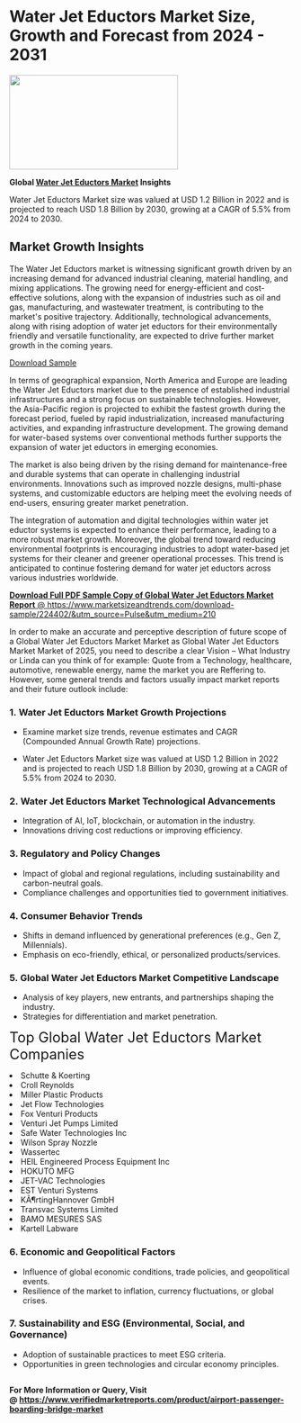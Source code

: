 <H1>Water Jet Eductors Market Size, Growth and Forecast from 2024 - 2031</H1><img class="aligncenter size-medium wp-image-584254" src="https://thirdeyenews.in/wp-content/uploads/2024/09/Global-Market-Research-300x168.jpeg" alt="" width="300" height="168" /><p><strong>Global&nbsp;<a href="https://www.marketsizeandtrends.com/download-sample/224402/&amp;utm_source=Pulse&amp;utm_medium=210">Water Jet Eductors Market</a> Insights</strong></p><p>Water Jet Eductors Market size was valued at USD 1.2 Billion in 2022 and is projected to reach USD 1.8 Billion by 2030, growing at a CAGR of 5.5% from 2024 to 2030.</p><p><h2>Market Growth Insights</h2> <p>The Water Jet Eductors market is witnessing significant growth driven by an increasing demand for advanced industrial cleaning, material handling, and mixing applications. The growing need for energy-efficient and cost-effective solutions, along with the expansion of industries such as oil and gas, manufacturing, and wastewater treatment, is contributing to the market's positive trajectory. Additionally, technological advancements, along with rising adoption of water jet eductors for their environmentally friendly and versatile functionality, are expected to drive further market growth in the coming years.</p> <p><a href="#">Download Sample</a></p> <p>In terms of geographical expansion, North America and Europe are leading the Water Jet Eductors market due to the presence of established industrial infrastructures and a strong focus on sustainable technologies. However, the Asia-Pacific region is projected to exhibit the fastest growth during the forecast period, fueled by rapid industrialization, increased manufacturing activities, and expanding infrastructure development. The growing demand for water-based systems over conventional methods further supports the expansion of water jet eductors in emerging economies.</p> <p>The market is also being driven by the rising demand for maintenance-free and durable systems that can operate in challenging industrial environments. Innovations such as improved nozzle designs, multi-phase systems, and customizable eductors are helping meet the evolving needs of end-users, ensuring greater market penetration.</p> <p>The integration of automation and digital technologies within water jet eductor systems is expected to enhance their performance, leading to a more robust market growth. Moreover, the global trend toward reducing environmental footprints is encouraging industries to adopt water-based jet systems for their cleaner and greener operational processes. This trend is anticipated to continue fostering demand for water jet eductors across various industries worldwide.</p> <p><a href="#"></p><p><span class=""><strong>Download Full PDF Sample Copy of Global Water Jet Eductors Market Report</strong> @ <a href="https://www.marketsizeandtrends.com/download-sample/224402/&amp;utm_source=Pulse&amp;utm_medium=210" target="_blank">https://www.marketsizeandtrends.com/download-sample/224402/&amp;utm_source=Pulse&amp;utm_medium=210</a></span></p><p>In order to make an accurate and perceptive description of future scope of a Global&nbsp;Water Jet Eductors Market Market as Global&nbsp;Water Jet Eductors Market Market of 2025, you need to describe a clear Vision &ndash; What Industry or Linda can you think of for example: Quote from a Technology, healthcare, automotive, renewable energy, name the market you are Reffering to. However, some general trends and factors usually impact market reports and their future outlook include:</p><h3>1.&nbsp;<strong>Water Jet Eductors Market Growth Projections</strong></h3><ul><li>Examine market size trends, revenue estimates and CAGR (Compounded Annual Growth Rate) projections.</li><li><p>Water Jet Eductors Market size was valued at USD 1.2 Billion in 2022 and is projected to reach USD 1.8 Billion by 2030, growing at a CAGR of 5.5% from 2024 to 2030.</p></li></ul><h3>2.&nbsp;<strong>Water Jet Eductors Market Technological Advancements</strong></h3><ul><li>Integration of AI, IoT, blockchain, or automation in the industry.</li><li>Innovations driving cost reductions or improving efficiency.</li></ul><h3>3.&nbsp;<strong>Regulatory and Policy Changes</strong></h3><ul><li>Impact of global and regional regulations, including sustainability and carbon-neutral goals.</li><li>Compliance challenges and opportunities tied to government initiatives.</li></ul><h3>4.&nbsp;<strong>Consumer Behavior Trends</strong></h3><ul><li>Shifts in demand influenced by generational preferences (e.g., Gen Z, Millennials).</li><li>Emphasis on eco-friendly, ethical, or personalized products/services.</li></ul><h3>5.&nbsp;<strong>Global Water Jet Eductors Market Competitive Landscape</strong></h3><ul><li>Analysis of key players, new entrants, and partnerships shaping the industry.</li><li>Strategies for differentiation and market penetration.</li></ul><p data-pm-slice="1 1 []"><span style="color: inherit; font-family: inherit; font-size: 25px;">Top Global Water Jet Eductors Market Companies</span></p><div class="" data-test-id=""><p><li>Schutte & Koerting</li><li> Croll Reynolds</li><li> Miller Plastic Products</li><li> Jet Flow Technologies</li><li> Fox Venturi Products</li><li> Venturi Jet Pumps Limited</li><li> Safe Water Technologies Inc</li><li> Wilson Spray Nozzle</li><li> Wassertec</li><li> HEIL Engineered Process Equipment Inc</li><li> HOKUTO MFG</li><li> JET-VAC Technologies</li><li> EST Venturi Systems</li><li> KÃ¶rtingHannover GmbH</li><li> Transvac Systems Limited</li><li> BAMO MESURES SAS</li><li> Kartell Labware</li></p></div><h3>6.&nbsp;<strong>Economic and Geopolitical Factors</strong></h3><ul><li>Influence of global economic conditions, trade policies, and geopolitical events.</li><li>Resilience of the market to inflation, currency fluctuations, or global crises.</li></ul><h3>7.&nbsp;<strong>Sustainability and ESG (Environmental, Social, and Governance)</strong></h3><ul><li>Adoption of sustainable practices to meet ESG criteria.</li><li>Opportunities in green technologies and circular economy principles.</li></ul><h2><strong style="font-size: 14px;">For More Information or Query, Visit @&nbsp;</strong><a style="background-color: #ffffff; font-size: 14px;" href="https://www.marketsizeandtrends.com/report/water-jet-eductors-market/" target="_blank">https://www.verifiedmarketreports.com/product/airport-passenger-boarding-bridge-market</a></h2>
